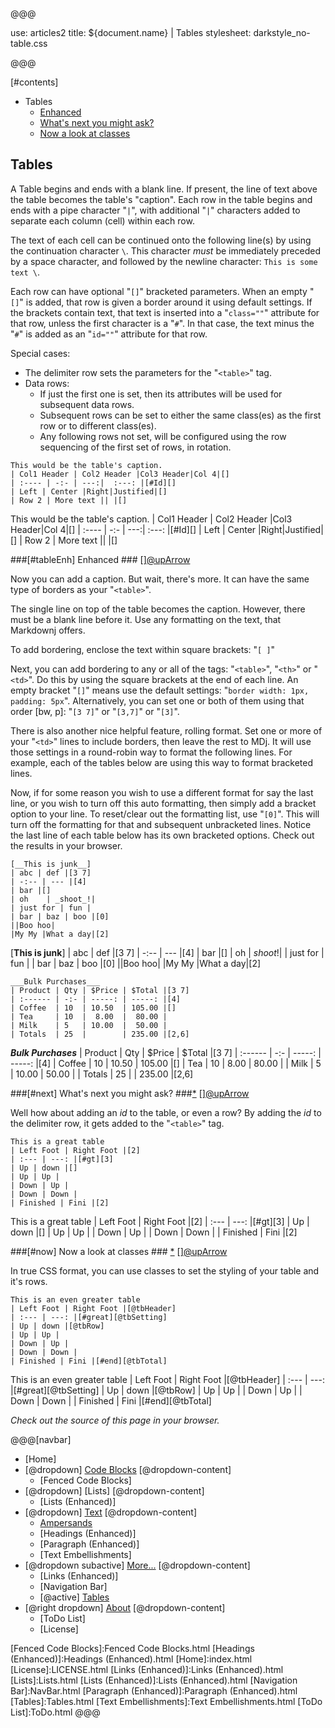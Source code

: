 @@@

use: articles2
title: ${document.name} | Tables
stylesheet: darkstyle_no-table.css

@@@


[#contents]
- Tables
    - [Enhanced](#tableEnh)
    - [What's next you might ask?](#next)
    - [Now a look at classes](#now)

## Tables

A Table begins and ends with a blank line.
If present, the line of text above the table becomes the table's "caption".
Each row in the table begins and ends with a pipe character "`|`", with additional
"`|`" characters added to separate each column (cell) within each row.

The text of each cell can be continued onto the following line(s) by using the 
continuation character `\`.  This character *must* be immediately preceded by a
space character, and followed by the newline character: `This is some text \`.

Each row can have optional "`[]`" bracketed parameters. When an empty "`[]`" is added,
that row is given a border around it using default settings. If the brackets contain text, that text is 
inserted into a "`class=""`" attribute for that row, unless the first character is a "`#`".
In that case, the text minus the "`#`" is added as an "`id=""`" attribute for that row.

Special cases:

- The delimiter row sets the parameters for the "`<table>`" tag.
- Data rows:
  - If just the first one is set, then its attributes will be used for subsequent
    data rows.
  - Subsequent rows can be set to either the same class(es) as the
    first row or to different class(es).
  - Any following rows not set, will be configured using the row
    sequencing of the first set of rows, in rotation.

~~~
This would be the table's caption.
| Col1 Header | Col2 Header |Col3 Header|Col 4|[]
| :---- | -:- | ---:|  :---: |[#Id][]
| Left | Center |Right|Justified|[]
| Row 2 | More text || |[]
~~~

This would be the table's caption.
| Col1 Header | Col2 Header |Col3 Header|Col 4|[]
| :---- | -:- | ---:|  :---: |[#Id][]
| Left | Center |Right|Justified|[]
| Row 2 | More text || |[]

###[#tableEnh] Enhanced ### [][@upArrow](#top)

Now you can add a caption. But wait, there's more.  It can have the same type
of borders as your "`<table>`".

The single line on top of the table becomes the caption. However, there must
be a blank line before it.  Use any formatting on the text, that Markdownj offers.

To add bordering, enclose the text within square brackets: "`[ ]`"

Next, you can add bordering to any or all of the tags: "`<table>`", "`<th>`" or "`<td>`".
Do this by using the square brackets at the end of each line.  An empty bracket "`[]`"
means use the default settings: "`border width: 1px, padding: 5px`". Alternatively,
you can set one or both of them using that order [bw, p]: "`[3 7]`" or "`[3,7]`" or "`[3]`".

There is also another nice helpful feature, rolling format.  Set one or more of 
your "`<td>`" lines to include borders, then leave the rest to MDj.  It will 
use those settings in a round-robin way to format the following lines.  For example,
each of the tables below are using this way to format bracketed lines.

Now, if for some reason you wish to use a different format  for say the last line,
or you wish to turn off this auto formatting, then simply add a bracket option
to your line.  To reset/clear out the formatting list, use "`[0]`".  This will turn
off the formatting for that and subsequent unbracketed lines.  Notice the last line of
each table below has its own bracketed options.  Check out the results in your
browser.
```
[__This is junk__]
| abc | def |[3 7]
| -:-- | --- |[4]
| bar |[]
| oh    | _shoot_!|
| just for | fun |
| bar | baz | boo |[0]
||Boo hoo|
|My My |What a day|[2]
```

[__This is junk__]
| abc | def |[3 7]
| -:-- | --- |[4]
| bar |[]
| oh    | _shoot_!|
| just for | fun |
| bar | baz | boo |[0]
||Boo hoo|
|My My |What a day|[2]

~~~
___Bulk Purchases___
| Product | Qty | $Price | $Total |[3 7]
| :------ | -:- | -----: | -----: |[4]
| Coffee  | 10  | 10.50  | 105.00 |[]
| Tea     | 10  |  8.00  |  80.00 |
| Milk    | 5   | 10.00  |  50.00 |
| Totals  | 25  |        | 235.00 |[2,6]
~~~

___Bulk Purchases___
| Product | Qty | $Price | $Total |[3 7]
| :------ | -:- | -----: | -----: |[4]
| Coffee  | 10  | 10.50  | 105.00 |[]
| Tea     | 10  |  8.00  |  80.00 |
| Milk    | 5   | 10.00  |  50.00 |
| Totals  | 25  |        | 235.00 |[2,6]

###[#next] What's next you might ask? ###[*](#gt "This is a great table")  [][@upArrow](#top)

Well how about adding an _id_ to the table, or even a row?  By adding the _id_
to the delimiter row, it gets added to the "`<table>`" tag.
```
This is a great table
| Left Foot | Right Foot |[2]
| :--- | ---: |[#gt][3]
| Up | down |[]
| Up | Up |
| Down | Up |
| Down | Down |
| Finished | Fini |[2]
```

This is a great table
| Left Foot | Right Foot |[2]
| :--- | ---: |[#gt][3]
| Up | down |[]
| Up | Up |
| Down | Up |
| Down | Down |
| Finished | Fini |[2]


###[#now] Now a look at classes ### [*](#great "This is an even greater table") [][@upArrow](#top)

In true CSS format, you can use classes to set the styling of your table and it's
rows.
```
This is an even greater table
| Left Foot | Right Foot |[@tbHeader]
| :--- | ---: |[#great][@tbSetting]
| Up | down |[@tbRow]
| Up | Up |
| Down | Up |
| Down | Down |
| Finished | Fini |[#end][@tbTotal]
```

This is an even greater table
| Left Foot | Right Foot |[@tbHeader]
| :--- | ---: |[#great][@tbSetting]
| Up | down |[@tbRow]
| Up | Up |
| Down | Up |
| Down | Down |
| Finished | Fini |[#end][@tbTotal]

_Check out the source of this page in your browser._


@@@[navbar]
- [Home]
- [@dropdown] [Code Blocks](#)
[@dropdown-content]
    - [Fenced Code Blocks]
- [@dropdown] [Lists]
[@dropdown-content]
    - [Lists (Enhanced)]
- [@dropdown] [Text](#)
[@dropdown-content]
    - [Ampersands]
    - [Headings (Enhanced)]
    - [Paragraph (Enhanced)]
    - [Text Embellishments]
- [@dropdown subactive] [More...](#)
[@dropdown-content]
    - [Links (Enhanced)]
    - [Navigation Bar]
    - [@active] [Tables](#)
- [@right dropdown] [About]
[@dropdown-content]
    - [ToDo List]
    - [License]


[About]:About.html
[Ampersands]:Ampersands.html
[Fenced Code Blocks]:Fenced Code Blocks.html
[Headings (Enhanced)]:Headings (Enhanced).html
[Home]:index.html
[License]:LICENSE.html
[Links (Enhanced)]:Links (Enhanced).html
[Lists]:Lists.html
[Lists (Enhanced)]:Lists (Enhanced).html
[Navigation Bar]:NavBar.html
[Paragraph (Enhanced)]:Paragraph (Enhanced).html
[Tables]:Tables.html
[Text Embellishments]:Text Embellishments.html
[ToDo List]:ToDo.html
@@@
